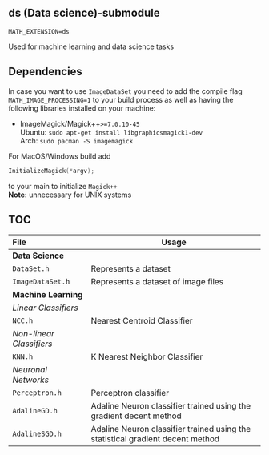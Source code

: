 ## ds (Data science)-submodule
`MATH_EXTENSION=ds`

Used for machine learning and data science tasks


## Dependencies
In case you want to use `ImageDataSet` you need to add the compile flag
`MATH_IMAGE_PROCESSING=1` to your build process as well as having the following libraries
installed on your machine:
- ImageMagick/Magick++`>=7.0.10-45`  
Ubuntu: `sudo apt-get install libgraphicsmagick1-dev`  
Arch: `sudo pacman -S imagemagick`


For MacOS/Windows build add
```c++
InitializeMagick(*argv);
```
to your main to initialize `Magick++`  
**Note:** unnecessary for UNIX systems


## TOC

| File | Usage |
|:--- | --- |
|**Data Science** | |
|`DataSet.h` | Represents a dataset |
|`ImageDataSet.h` | Represents a dataset of image files |
|**Machine Learning** | |
|*Linear Classifiers*| |
|`NCC.h`| Nearest Centroid Classifier |
|*Non-linear Classifiers*| |
|`KNN.h` | K Nearest Neighbor Classifier |
|*Neuronal Networks* | |
|`Perceptron.h` | Perceptron classifier |
|`AdalineGD.h` | Adaline Neuron classifier trained using the gradient decent method |
|`AdalineSGD.h` | Adaline Neuron classifier trained using the statistical gradient decent method |
